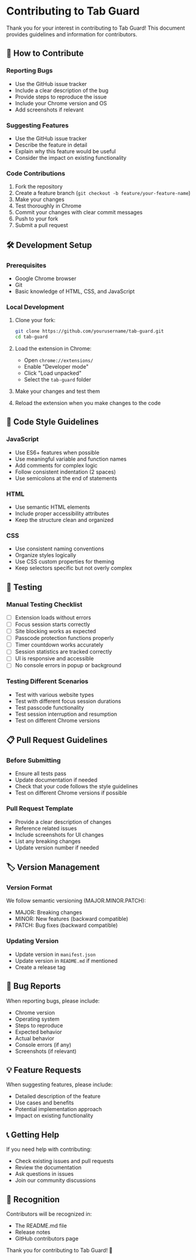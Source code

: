 # Contributing to Tab Guard

Thank you for your interest in contributing to Tab Guard! This document provides guidelines and information for contributors.

## 🤝 How to Contribute

### Reporting Bugs
- Use the GitHub issue tracker
- Include a clear description of the bug
- Provide steps to reproduce the issue
- Include your Chrome version and OS
- Add screenshots if relevant

### Suggesting Features
- Use the GitHub issue tracker
- Describe the feature in detail
- Explain why this feature would be useful
- Consider the impact on existing functionality

### Code Contributions
1. Fork the repository
2. Create a feature branch (`git checkout -b feature/your-feature-name`)
3. Make your changes
4. Test thoroughly in Chrome
5. Commit your changes with clear commit messages
6. Push to your fork
7. Submit a pull request

## 🛠️ Development Setup

### Prerequisites
- Google Chrome browser
- Git
- Basic knowledge of HTML, CSS, and JavaScript

### Local Development
1. Clone your fork:
   ```bash
   git clone https://github.com/yourusername/tab-guard.git
   cd tab-guard
   ```

2. Load the extension in Chrome:
   - Open `chrome://extensions/`
   - Enable "Developer mode"
   - Click "Load unpacked"
   - Select the `tab-guard` folder

3. Make your changes and test them

4. Reload the extension when you make changes to the code

## 📝 Code Style Guidelines

### JavaScript
- Use ES6+ features when possible
- Use meaningful variable and function names
- Add comments for complex logic
- Follow consistent indentation (2 spaces)
- Use semicolons at the end of statements

### HTML
- Use semantic HTML elements
- Include proper accessibility attributes
- Keep the structure clean and organized

### CSS
- Use consistent naming conventions
- Organize styles logically
- Use CSS custom properties for theming
- Keep selectors specific but not overly complex

## 🧪 Testing

### Manual Testing Checklist
- [ ] Extension loads without errors
- [ ] Focus session starts correctly
- [ ] Site blocking works as expected
- [ ] Passcode protection functions properly
- [ ] Timer countdown works accurately
- [ ] Session statistics are tracked correctly
- [ ] UI is responsive and accessible
- [ ] No console errors in popup or background

### Testing Different Scenarios
- Test with various website types
- Test with different focus session durations
- Test passcode functionality
- Test session interruption and resumption
- Test on different Chrome versions

## 📋 Pull Request Guidelines

### Before Submitting
- Ensure all tests pass
- Update documentation if needed
- Check that your code follows the style guidelines
- Test on different Chrome versions if possible

### Pull Request Template
- Provide a clear description of changes
- Reference related issues
- Include screenshots for UI changes
- List any breaking changes
- Update version number if needed

## 🏷️ Version Management

### Version Format
We follow semantic versioning (MAJOR.MINOR.PATCH):
- MAJOR: Breaking changes
- MINOR: New features (backward compatible)
- PATCH: Bug fixes (backward compatible)

### Updating Version
- Update version in `manifest.json`
- Update version in `README.md` if mentioned
- Create a release tag

## 🐛 Bug Reports

When reporting bugs, please include:
- Chrome version
- Operating system
- Steps to reproduce
- Expected behavior
- Actual behavior
- Console errors (if any)
- Screenshots (if relevant)

## 💡 Feature Requests

When suggesting features, please include:
- Detailed description of the feature
- Use cases and benefits
- Potential implementation approach
- Impact on existing functionality

## 📞 Getting Help

If you need help with contributing:
- Check existing issues and pull requests
- Review the documentation
- Ask questions in issues
- Join our community discussions

## 🙏 Recognition

Contributors will be recognized in:
- The README.md file
- Release notes
- GitHub contributors page

Thank you for contributing to Tab Guard! 🚀 